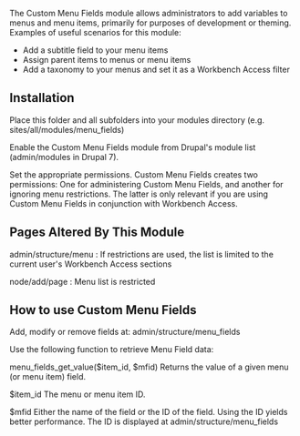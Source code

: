 The Custom Menu Fields module allows administrators to add variables to menus and 
menu items, primarily for purposes of development or theming. Examples of 
useful scenarios for this module:

- Add a subtitle field to your menu items
- Assign parent items to menus or menu items
- Add a taxonomy to your menus and set it as a Workbench Access filter 

## Installation

Place this folder and all subfolders into your modules directory (e.g. 
sites/all/modules/menu_fields)

Enable the Custom Menu Fields module from Drupal's module list (admin/modules in 
Drupal 7).

Set the appropriate permissions. Custom Menu Fields creates two permissions: One for 
administering Custom Menu Fields, and another for ignoring menu restrictions. The 
latter is only relevant if you are using Custom Menu Fields in conjunction with 
Workbench Access. 

## Pages Altered By This Module

admin/structure/menu : If restrictions are used, the list is limited to the 
current user's Workbench Access sections

node/add/page : Menu list is restricted


## How to use Custom Menu Fields

Add, modify or remove fields at: admin/structure/menu_fields

Use the following function to retrieve Menu Field data:

menu_fields_get_value($item_id, $mfid)
  Returns the value of a given menu (or menu item) field. 

  $item_id
    The menu or menu item ID.

  $mfid
    Either the name of the field or the ID of the field. Using the ID 
    yields better performance. The ID is displayed at admin/structure/menu_fields

